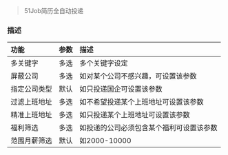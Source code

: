 >51Job简历全自动投递
### 描述
|功能|参数|描述|
|:--|:--|:--|
|多关键字|多选|多个关键字设定|
|屏蔽公司|多选|如对某个公司不感兴趣，可设置该参数|
|指定公司类型|默认|如只投递国企可设置该参数|
|过滤上班地址|多选|如不希望投递某个上班地址可设置该参数|
|精准上班地址|多选|如只投递某个上班地址可设置该参数|
|福利筛选|多选|如投递的公司必须包含某个福利可设置该参数|
|范围月薪筛选|默认|如2000-10000|